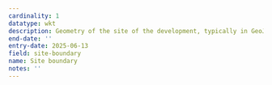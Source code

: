 ```yaml
---
cardinality: 1
datatype: wkt
description: Geometry of the site of the development, typically in GeoJSON format
end-date: ''
entry-date: 2025-06-13
field: site-boundary
name: Site boundary
notes: ''
---
```

